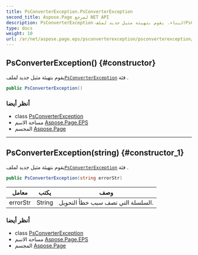 ```yaml
---
title: PsConverterException.PsConverterException
second_title: Aspose.Page لمرجع NET API
description: PsConverterException البناء. يقوم بتهيئة مثيل جديد لملفPsConverterException فئة .
type: docs
weight: 10
url: /ar/net/aspose.page.eps/psconverterexception/psconverterexception/
---
```

## PsConverterException() {#constructor}

يقوم بتهيئة مثيل جديد لملف[`PsConverterException`](../) فئة .

```csharp
public PsConverterException()
```

### أنظر أيضا

* class [PsConverterException](../)
* مساحة الاسم [Aspose.Page.EPS](../../psconverterexception/)
* المجسم [Aspose.Page](../../../)

---

## PsConverterException(string) {#constructor_1}

يقوم بتهيئة مثيل جديد لملف[`PsConverterException`](../) فئة .

```csharp
public PsConverterException(string errorStr)
```

| معامل | يكتب | وصف |
| --- | --- | --- |
| errorStr | String | السلسلة التي تصف سبب خطأ التحويل. |

### أنظر أيضا

* class [PsConverterException](../)
* مساحة الاسم [Aspose.Page.EPS](../../psconverterexception/)
* المجسم [Aspose.Page](../../../)


